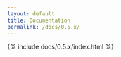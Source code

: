 ```yaml
---
layout: default
title: Documentation
permalink: /docs/0.5.x/
---
```


{% include docs/0.5.x/index.html %}